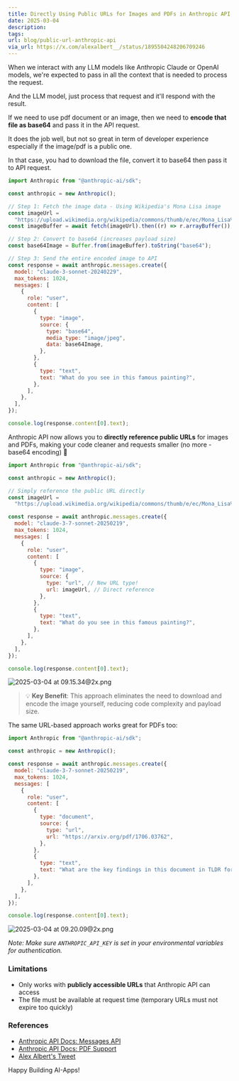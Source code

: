 ```yaml
---
title: Directly Using Public URLs for Images and PDFs in Anthropic API
date: 2025-03-04
description: 
tags: 
url: blog/public-url-anthropic-api
via_url: https://x.com/alexalbert__/status/1895504248206709246
---
```

When we interact with any LLM models like Anthropic Claude or OpenAI models, we're expected to pass in all the context that is needed to process the request.

And the LLM model, just process that request and it'll respond with the result.

If we need to use pdf document or an image, then we need to **encode that file as base64** and pass it in the API request.

It does the job well, but not so great in term of developer experience especially if the image/pdf is a public one. 

In that case, you had to download the file, convert it to base64 then pass it to API request.

```js
import Anthropic from "@anthropic-ai/sdk";

const anthropic = new Anthropic();

// Step 1: Fetch the image data - Using Wikipedia's Mona Lisa image
const imageUrl =
  "https://upload.wikimedia.org/wikipedia/commons/thumb/e/ec/Mona_Lisa%2C_by_Leonardo_da_Vinci%2C_from_C2RMF_retouched.jpg/687px-Mona_Lisa%2C_by_Leonardo_da_Vinci%2C_from_C2RMF_retouched.jpg";
const imageBuffer = await fetch(imageUrl).then((r) => r.arrayBuffer());

// Step 2: Convert to base64 (increases payload size)
const base64Image = Buffer.from(imageBuffer).toString("base64");

// Step 3: Send the entire encoded image to API
const response = await anthropic.messages.create({
  model: "claude-3-sonnet-20240229",
  max_tokens: 1024,
  messages: [
    {
      role: "user",
      content: [
        {
          type: "image",
          source: {
            type: "base64",
            media_type: "image/jpeg",
            data: base64Image,
          },
        },
        {
          type: "text",
          text: "What do you see in this famous painting?",
        },
      ],
    },
  ],
});

console.log(response.content[0].text);
```

Anthropic API now allows you to **directly reference public URLs** for images and PDFs, making your code cleaner and requests smaller (no more - base64 encoding) 🤩

```js
import Anthropic from "@anthropic-ai/sdk";

const anthropic = new Anthropic();

// Simply reference the public URL directly
const imageUrl =
  "https://upload.wikimedia.org/wikipedia/commons/thumb/e/ec/Mona_Lisa%2C_by_Leonardo_da_Vinci%2C_from_C2RMF_retouched.jpg/687px-Mona_Lisa%2C_by_Leonardo_da_Vinci%2C_from_C2RMF_retouched.jpg";

const response = await anthropic.messages.create({
  model: "claude-3-7-sonnet-20250219",
  max_tokens: 1024,
  messages: [
    {
      role: "user",
      content: [
        {
          type: "image",
          source: {
            type: "url", // New URL type!
            url: imageUrl, // Direct reference
          },
        },
        {
          type: "text",
          text: "What do you see in this famous painting?",
        },
      ],
    },
  ],
});

console.log(response.content[0].text);
```

![2025-03-04 at 09.15.34@2x.png](/images/2025-03-04-at-09.15.34-at-2x.png)

> 💡 **Key Benefit**: This approach eliminates the need to download and encode the image yourself, reducing code complexity and payload size.

The same URL-based approach works great for PDFs too:

```js
import Anthropic from "@anthropic-ai/sdk";

const anthropic = new Anthropic();

const response = await anthropic.messages.create({
  model: "claude-3-7-sonnet-20250219",
  max_tokens: 1024,
  messages: [
    {
      role: "user",
      content: [
        {
          type: "document",
          source: {
            type: "url",
            url: "https://arxiv.org/pdf/1706.03762",
          },
        },
        {
          type: "text",
          text: "What are the key findings in this document in TLDR format?",
        },
      ],
    },
  ],
});

console.log(response.content[0].text);
```

![2025-03-04 at 09.20.09@2x.png](/images/2025-03-04-at-09.20.09-at-2x.png)

_Note: Make sure `ANTHROPIC_API_KEY` is set in your environmental variables for authentication._
### Limitations
- Only works with **publicly accessible URLs** that Anthropic API can access
- The file must be available at request time (temporary URLs must not expire too quickly)

### References
- [Anthropic API Docs: Messages API](https://docs.anthropic.com/en/api/messages-examples)
- [Anthropic API Docs: PDF Support](https://docs.anthropic.com/en/docs/build-with-claude/pdf-support)
- [Alex Albert's Tweet](https://x.com/alexalbert__/status/1895504248206709246)

Happy Building AI-Apps! 